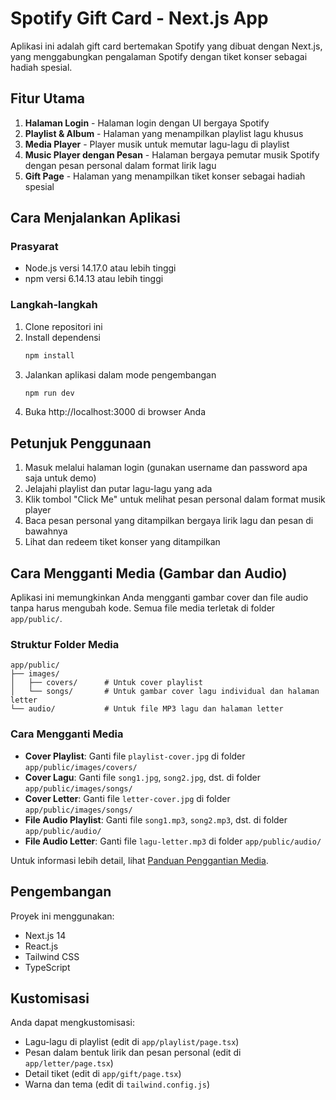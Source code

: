 # Spotify Gift Card - Next.js App

Aplikasi ini adalah gift card bertemakan Spotify yang dibuat dengan Next.js, yang menggabungkan pengalaman Spotify dengan tiket konser sebagai hadiah spesial.

## Fitur Utama

1. **Halaman Login** - Halaman login dengan UI bergaya Spotify
2. **Playlist & Album** - Halaman yang menampilkan playlist lagu khusus
3. **Media Player** - Player musik untuk memutar lagu-lagu di playlist
4. **Music Player dengan Pesan** - Halaman bergaya pemutar musik Spotify dengan pesan personal dalam format lirik lagu
5. **Gift Page** - Halaman yang menampilkan tiket konser sebagai hadiah spesial

## Cara Menjalankan Aplikasi

### Prasyarat

- Node.js versi 14.17.0 atau lebih tinggi
- npm versi 6.14.13 atau lebih tinggi

### Langkah-langkah

1. Clone repositori ini
2. Install dependensi
   ```bash
   npm install
   ```
3. Jalankan aplikasi dalam mode pengembangan
   ```bash
   npm run dev
   ```
4. Buka http://localhost:3000 di browser Anda

## Petunjuk Penggunaan

1. Masuk melalui halaman login (gunakan username dan password apa saja untuk demo)
2. Jelajahi playlist dan putar lagu-lagu yang ada
3. Klik tombol "Click Me" untuk melihat pesan personal dalam format musik player
4. Baca pesan personal yang ditampilkan bergaya lirik lagu dan pesan di bawahnya
5. Lihat dan redeem tiket konser yang ditampilkan

## Cara Mengganti Media (Gambar dan Audio)

Aplikasi ini memungkinkan Anda mengganti gambar cover dan file audio tanpa harus mengubah kode. Semua file media terletak di folder `app/public/`.

### Struktur Folder Media
```
app/public/
├── images/
│   ├── covers/      # Untuk cover playlist
│   └── songs/       # Untuk gambar cover lagu individual dan halaman letter
└── audio/           # Untuk file MP3 lagu dan halaman letter
```

### Cara Mengganti Media
- **Cover Playlist**: Ganti file `playlist-cover.jpg` di folder `app/public/images/covers/`
- **Cover Lagu**: Ganti file `song1.jpg`, `song2.jpg`, dst. di folder `app/public/images/songs/`
- **Cover Letter**: Ganti file `letter-cover.jpg` di folder `app/public/images/songs/`
- **File Audio Playlist**: Ganti file `song1.mp3`, `song2.mp3`, dst. di folder `app/public/audio/`
- **File Audio Letter**: Ganti file `lagu-letter.mp3` di folder `app/public/audio/`

Untuk informasi lebih detail, lihat [Panduan Penggantian Media](app/public/README.md).

## Pengembangan

Proyek ini menggunakan:
- Next.js 14
- React.js
- Tailwind CSS
- TypeScript

## Kustomisasi

Anda dapat mengkustomisasi:
- Lagu-lagu di playlist (edit di `app/playlist/page.tsx`)
- Pesan dalam bentuk lirik dan pesan personal (edit di `app/letter/page.tsx`)
- Detail tiket (edit di `app/gift/page.tsx`)
- Warna dan tema (edit di `tailwind.config.js`) 